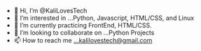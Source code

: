 - 👋 Hi, I’m @KaliLovesTech
- 👀 I’m interested in ...Python, Javascript, HTML/CSS, and Linux
- 🌱 I’m currently practicing FrontEnd, HTML/CSS.
- 💞️ I’m looking to collaborate on ...Python Projects
- 📫 How to reach me ...kalilovestech@gmail.com

<!---
KaliLovesTech/KaliLovesTech is a ✨ special ✨ repository because its `README.md` (this file) appears on your GitHub profile.
You can click the Preview link to take a look at your changes.
--->
